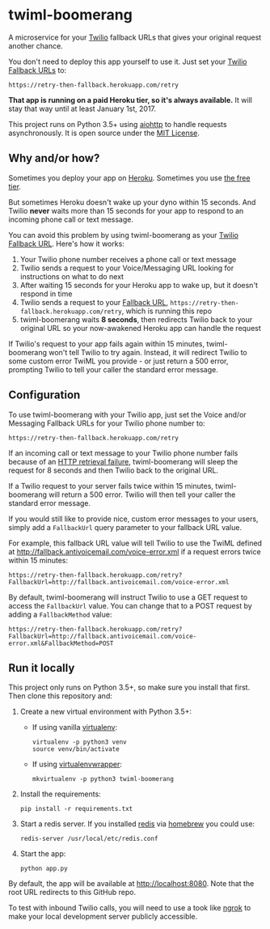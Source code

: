 # twiml-boomerang

A microservice for your [Twilio](https://www.twilio.com/)
fallback URLs that gives your original request another chance.

You don't need to deploy this app yourself to use it. Just set your
[Twilio Fallback URLs](https://www.twilio.com/docs/api/security/availability-reliability)
to:

```
https://retry-then-fallback.herokuapp.com/retry
```

**That app is running on a paid Heroku tier, so it's always available.** It will
stay that way until at least January 1st, 2017.

This project runs on Python 3.5+ using
[aiohttp](http://aiohttp.readthedocs.org/en/stable/) to handle requests
asynchronously. It is open source under the [MIT License](LICENSE).

## Why and/or how?

Sometimes you deploy your app on [Heroku](https://www.heroku.com/).
Sometimes you use
[the free tier](https://blog.heroku.com/archives/2015/5/7/heroku-free-dynos).

But sometimes Heroku doesn't wake up your dyno within 15 seconds. And Twilio
**never** waits more than 15 seconds for your app to respond to an incoming
phone call or text message.

You can avoid this problem by using twiml-boomerang as your
[Twilio Fallback URL](https://www.twilio.com/docs/api/security/availability-reliability).
Here's how it works:

1. Your Twilio phone number receives a phone call or text message
1. Twilio sends a request to your Voice/Messaging URL looking for instructions
on what to do next
1. After waiting 15 seconds for your Heroku app to wake up, but it doesn't
respond in time
1. Twilio sends a request to your
[Fallback URL](https://www.twilio.com/docs/api/security/availability-reliability),
`https://retry-then-fallback.herokuapp.com/retry`, which is running this repo
1. twiml-boomerang waits **8 seconds**, then redirects Twilio back to your
original URL so your now-awakened Heroku app can handle the request

If Twilio's request to your app fails again within 15 minutes, twiml-boomerang
won't tell Twilio to try again. Instead, it will redirect Twilio to some custom
error TwiML you provide - or just return a 500 error, prompting Twilio to tell
your caller the standard error message.

## Configuration

To use twiml-boomerang with your Twilio app, just set the Voice and/or Messaging
Fallback URLs for your Twilio phone number to:

```
https://retry-then-fallback.herokuapp.com/retry
```

If an incoming call or text message to your Twilio phone number fails because of
an [HTTP retrieval failure](https://www.twilio.com/docs/api/errors/11200),
twiml-boomerang will sleep the request for 8 seconds and then
[<Redirect>](https://www.twilio.com/docs/api/twiml/redirect) Twilio back to the
original URL.

If a Twilio request to your server fails twice within 15 minutes, twiml-boomerang
will return a 500 error. Twilio will then tell your caller the standard error
message.

If you would still like to provide nice, custom error messages to your users,
simply add a `FallbackUrl` query parameter to your fallback URL value.

For example, this fallback URL value will tell Twilio to use the TwiML defined
at http://fallback.antivoicemail.com/voice-error.xml if a request errors twice
within 15 minutes:

```
https://retry-then-fallback.herokuapp.com/retry?FallbackUrl=http://fallback.antivoicemail.com/voice-error.xml
```

By default, twiml-boomerang will instruct Twilio to use a GET request to access
the `FallbackUrl` value. You can change that to a POST request by adding a
`FallbackMethod` value:

```
https://retry-then-fallback.herokuapp.com/retry?FallbackUrl=http://fallback.antivoicemail.com/voice-error.xml&FallbackMethod=POST
```

## Run it locally

This project only runs on Python 3.5+, so make sure you install that first. Then
clone this repository and:

1. Create a new virtual environment with Python 3.5+:
    - If using vanilla [virtualenv](https://virtualenv.pypa.io/en/latest/):

        ```
        virtualenv -p python3 venv
        source venv/bin/activate
        ```

    - If using [virtualenvwrapper](https://virtualenvwrapper.readthedocs.org/en/latest/):

        ```
        mkvirtualenv -p python3 twiml-boomerang
        ```

1. Install the requirements:

    ```
    pip install -r requirements.txt
    ```

1. Start a redis server. If you installed [redis](http://redis.io/) via
[homebrew](http://brew.sh/) you could use:

    ```
    redis-server /usr/local/etc/redis.conf
    ```

1. Start the app:

    ```
    python app.py
    ```

By default, the app will be available at
[http://localhost:8080](http://localhost:8080). Note that the root URL redirects
to this GitHub repo.

To test with inbound Twilio calls, you will need to use a took like
[ngrok](https://ngrok.com/) to make your local development server publicly
accessible.
